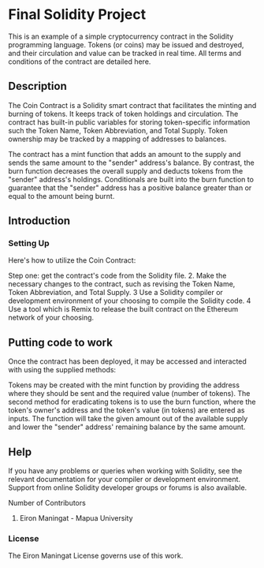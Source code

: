# Final Solidity Project 


This is an example of a simple cryptocurrency contract in the Solidity programming language. Tokens (or coins) may be issued and destroyed, and their circulation and value can be tracked in real time. All terms and conditions of the contract are detailed here.

## Description

The Coin Contract is a Solidity smart contract that facilitates the minting and burning of tokens. It keeps track of token holdings and circulation. The contract has built-in public variables for storing token-specific information such the Token Name, Token Abbreviation, and Total Supply. Token ownership may be tracked by a mapping of addresses to balances.

The contract has a mint function that adds an amount to the supply and sends the same amount to the "sender" address's balance. By contrast, the burn function decreases the overall supply and deducts tokens from the "sender" address's holdings. Conditionals are built into the burn function to guarantee that the "sender" address has a positive balance greater than or equal to the amount being burnt.

## Introduction

### Setting Up

Here's how to utilize the Coin Contract:

Step one: get the contract's code from the Solidity file.
2. Make the necessary changes to the contract, such as revising the Token Name, Token Abbreviation, and Total Supply.
3 Use a Solidity compiler or development environment of your choosing to compile the Solidity code.
4 Use a tool which is Remix to release the built contract on the Ethereum network of your choosing.

## Putting code to work

Once the contract has been deployed, it may be accessed and interacted with using the supplied methods:

Tokens may be created with the mint function by providing the address where they should be sent and the required value (number of tokens).
The second method for eradicating tokens is to use the burn function, where the token's owner's address and the token's value (in tokens) are entered as inputs. The function will take the given amount out of the available supply and lower the "sender" address' remaining balance by the same amount.

## Help

If you have any problems or queries when working with Solidity, see the relevant documentation for your compiler or development environment. Support from online Solidity developer groups or forums is also available.

Number of Contributors

1. Eiron Maningat - Mapua University

### License 

The Eiron Maningat License governs use of this work. 
